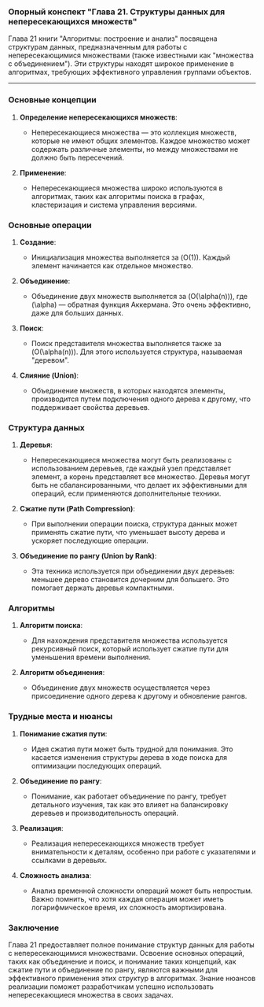 ### Опорный конспект "Глава 21. Структуры данных для непересекающихся множеств"

Глава 21 книги "Алгоритмы: построение и анализ" посвящена структурам данных, предназначенным для работы с непересекающимися множествами (также известными как "множества с объединением"). Эти структуры находят широкое применение в алгоритмах, требующих эффективного управления группами объектов.

---

### Основные концепции

1. **Определение непересекающихся множеств**:
   - Непересекающиеся множества — это коллекция множеств, которые не имеют общих элементов. Каждое множество может содержать различные элементы, но между множествами не должно быть пересечений.

2. **Применение**:
   - Непересекающиеся множества широко используются в алгоритмах, таких как алгоритмы поиска в графах, кластеризация и система управления версиями.

### Основные операции

1. **Создание**:
   - Инициализация множества выполняется за \(O(1)\). Каждый элемент начинается как отдельное множество.

2. **Объединение**:
   - Объединение двух множеств выполняется за \(O(\alpha(n))\), где \(\alpha\) — обратная функция Аккермана. Это очень эффективно, даже для больших данных.

3. **Поиск**:
   - Поиск представителя множества выполняется также за \(O(\alpha(n))\). Для этого используется структура, называемая "деревом".

4. **Слияние (Union)**:
   - Объединение множеств, в которых находятся элементы, производится путем подключения одного дерева к другому, что поддерживает свойства деревьев.

### Структура данных

1. **Деревья**:
   - Непересекающиеся множества могут быть реализованы с использованием деревьев, где каждый узел представляет элемент, а корень представляет все множество. Деревья могут быть не сбалансированными, что делает их эффективными для операций, если применяются дополнительные техники.

2. **Сжатие пути (Path Compression)**:
   - При выполнении операции поиска, структура данных может применять сжатие пути, что уменьшает высоту дерева и ускоряет последующие операции.

3. **Объединение по рангу (Union by Rank)**:
   - Эта техника используется при объединении двух деревьев: меньшее дерево становится дочерним для большего. Это помогает держать деревья компактными.

### Алгоритмы

1. **Алгоритм поиска**:
   - Для нахождения представителя множества используется рекурсивный поиск, который использует сжатие пути для уменьшения времени выполнения.

2. **Алгоритм объединения**:
   - Объединение двух множеств осуществляется через присоединение одного дерева к другому и обновление рангов.

### Трудные места и нюансы

1. **Понимание сжатия пути**:
   - Идея сжатия пути может быть трудной для понимания. Это касается изменения структуры дерева в ходе поиска для оптимизации последующих операций.

2. **Объединение по рангу**:
   - Понимание, как работает объединение по рангу, требует детального изучения, так как это влияет на балансировку деревьев и производительность операций.

3. **Реализация**:
   - Реализация непересекающихся множеств требует внимательности к деталям, особенно при работе с указателями и ссылками в деревьях.

4. **Сложность анализа**:
   - Анализ временной сложности операций может быть непростым. Важно помнить, что хотя каждая операция может иметь логарифмическое время, их сложность амортизирована.

### Заключение

Глава 21 предоставляет полное понимание структур данных для работы с непересекающимися множествами. Освоение основных операций, таких как объединение и поиск, и понимание таких концепций, как сжатие пути и объединение по рангу, являются важными для эффективного применения этих структур в алгоритмах. Знание нюансов реализации поможет разработчикам успешно использовать непересекающиеся множества в своих задачах.